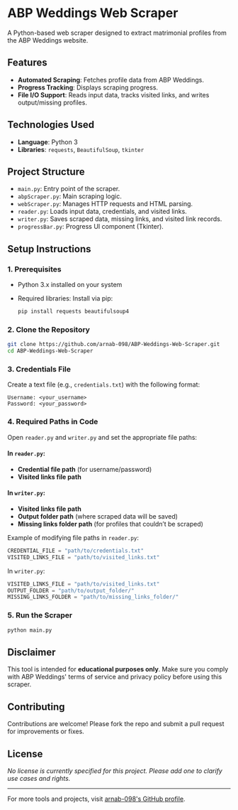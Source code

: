 # ABP Weddings Web Scraper

A Python-based web scraper designed to extract matrimonial profiles from the ABP Weddings website.

## Features

* **Automated Scraping**: Fetches profile data from ABP Weddings.
* **Progress Tracking**: Displays scraping progress.
* **File I/O Support**: Reads input data, tracks visited links, and writes output/missing profiles.

## Technologies Used

* **Language**: Python 3
* **Libraries**: `requests`, `BeautifulSoup`, `tkinter`

## Project Structure

* `main.py`: Entry point of the scraper.
* `abpScraper.py`: Main scraping logic.
* `webScraper.py`: Manages HTTP requests and HTML parsing.
* `reader.py`: Loads input data, credentials, and visited links.
* `writer.py`: Saves scraped data, missing links, and visited link records.
* `progressBar.py`: Progress UI component (Tkinter).

## Setup Instructions

### 1. Prerequisites

* Python 3.x installed on your system
* Required libraries: Install via pip:

  ```bash
  pip install requests beautifulsoup4
  ```

### 2. Clone the Repository

```bash
git clone https://github.com/arnab-098/ABP-Weddings-Web-Scraper.git
cd ABP-Weddings-Web-Scraper
```

### 3. Credentials File

Create a text file (e.g., `credentials.txt`) with the following format:

```
Username: <your_username>
Password: <your_password>
```

### 4. Required Paths in Code

Open `reader.py` and `writer.py` and set the appropriate file paths:

#### In `reader.py`:

* **Credential file path** (for username/password)
* **Visited links file path**

#### In `writer.py`:

* **Visited links file path**
* **Output folder path** (where scraped data will be saved)
* **Missing links folder path** (for profiles that couldn’t be scraped)

Example of modifying file paths in `reader.py`:

```python
CREDENTIAL_FILE = "path/to/credentials.txt"
VISITED_LINKS_FILE = "path/to/visited_links.txt"
```

In `writer.py`:

```python
VISITED_LINKS_FILE = "path/to/visited_links.txt"
OUTPUT_FOLDER = "path/to/output_folder/"
MISSING_LINKS_FOLDER = "path/to/missing_links_folder/"
```

### 5. Run the Scraper

```bash
python main.py
```

## Disclaimer

This tool is intended for **educational purposes only**. Make sure you comply with ABP Weddings' terms of service and privacy policy before using this scraper.

## Contributing

Contributions are welcome! Please fork the repo and submit a pull request for improvements or fixes.

## License

*No license is currently specified for this project. Please add one to clarify use cases and rights.*

---

For more tools and projects, visit [arnab-098's GitHub profile](https://github.com/arnab-098/).
